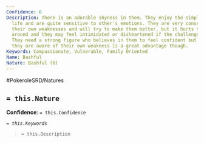 ```yaml
---
Confidence: 6
Description: There is an adorable shyness in them. They enjoy the simple things in
  life and are quite sensitive to other's emotions. They are very conscious about
  their own weaknesses and will try to make them better, but it hurts them to be pushed
  around and they may feel intimidated or disheartened if the challenges are too big.
  They need a strong figure who believes in them to feel confident but the fact that
  they are aware of their own weakness is a great advantage though.
Keywords: Compassionate, Vulnerable, Family Oriented
Name: Bashful
Nature: Bashful (6)
---
```


#PokeroleSRD/Natures

## `= this.Nature`

**Confidence**: `= this.Confidence`

*`= this.Keywords`*

> `= this.Description`